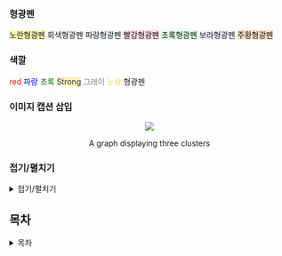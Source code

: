 ### 형광펜
<span style='background-color: #fff5b1'>노란형광펜</span>
<span style='background-color: #f6f8fa'>회색형광펜</span>
<span style='background-color: #f1f8ff'>파랑형광펜</span>
<span style='background-color: #ffdce0'>빨강형광펜</span>
<span style='background-color: #dcffe4'>초록형광펜</span>
<span style='background-color: #f5f0ff'>보라형광펜</span>
<span style='background-color: #F7DDBE'>주황형광펜</span>

### 색깔
<span style="color: red">red</span>
<span style="color: #0000FF">파랑</span>
<span style="color: #008000">초록</span>
<span style="color: #2D3748; background-color:#fff5b1;"> Strong</span>
<span style="color: #808080">그레이</span>
<span style="color: #ffd33d">노랑</span>
형광펜

### 이미지 캡션 삽입
<p align = "center">
  <img src = "https://developers.google.com/machine-learning/clustering/images/ClusterUnlabeled.png">
</p>
<p align = "center">A graph displaying three clusters
</p>

### 접기/펼치기
<details>
<summary>접기/펼치기</summary>

<!-- summary 아래 한칸 공백 두어야함 -->
## 접은 제목
접은 내용
</details>

## 목차
<details class='index'>
<summary>목차</summary>
<div markdown='1'>
<a href='#근태'>## 근태</a></br>
<a href='#notice'>## NOTICE</a></br>
<a href='#memo'>## MEMO</a></br>
<a href='#to-do'>## TODO</a></br>
</div>
</details>